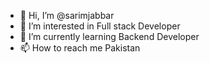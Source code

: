 - 👋 Hi, I’m @sarimjabbar
- 👀 I’m interested in Full stack Developer
- 🌱 I’m currently learning Backend Developer
 - 📫 How to reach me Pakistan
 
